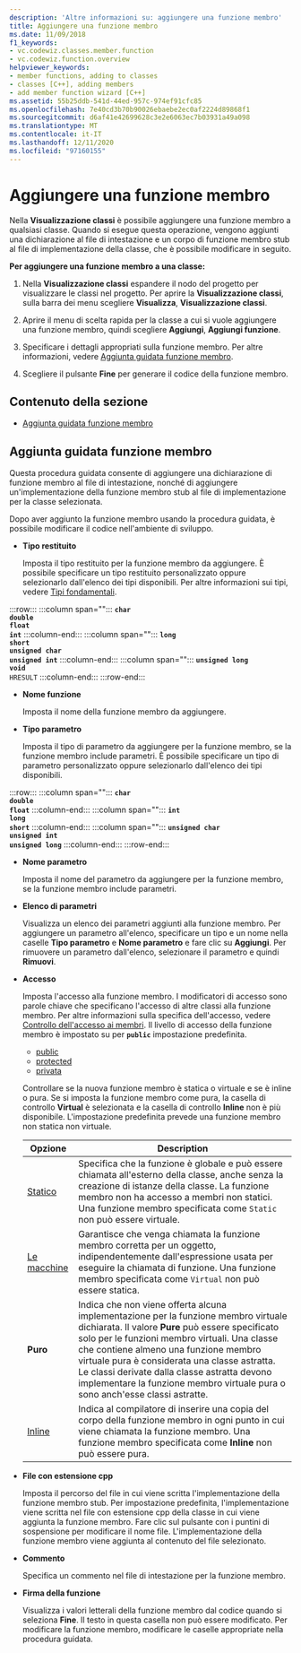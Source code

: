 ```yaml
---
description: 'Altre informazioni su: aggiungere una funzione membro'
title: Aggiungere una funzione membro
ms.date: 11/09/2018
f1_keywords:
- vc.codewiz.classes.member.function
- vc.codewiz.function.overview
helpviewer_keywords:
- member functions, adding to classes
- classes [C++], adding members
- add member function wizard [C++]
ms.assetid: 55b25ddb-541d-44ed-957c-974ef91cfc85
ms.openlocfilehash: 7e40cd3b70b90026ebaebe2ec0af2224d89868f1
ms.sourcegitcommit: d6af41e42699628c3e2e6063ec7b03931a49a098
ms.translationtype: MT
ms.contentlocale: it-IT
ms.lasthandoff: 12/11/2020
ms.locfileid: "97160155"
---
```

# <a name="add-a-member-function"></a>Aggiungere una funzione membro

Nella **Visualizzazione classi** è possibile aggiungere una funzione membro a qualsiasi classe. Quando si esegue questa operazione, vengono aggiunti una dichiarazione al file di intestazione e un corpo di funzione membro stub al file di implementazione della classe, che è possibile modificare in seguito.

**Per aggiungere una funzione membro a una classe:**

1. Nella **Visualizzazione classi** espandere il nodo del progetto per visualizzare le classi nel progetto. Per aprire la **Visualizzazione classi**, sulla barra dei menu scegliere **Visualizza**, **Visualizzazione classi**.

1. Aprire il menu di scelta rapida per la classe a cui si vuole aggiungere una funzione membro, quindi scegliere **Aggiungi**, **Aggiungi funzione**.

1. Specificare i dettagli appropriati sulla funzione membro. Per altre informazioni, vedere [Aggiunta guidata funzione membro](#add-member-function-wizard).

1. Scegliere il pulsante **Fine** per generare il codice della funzione membro.

## <a name="in-this-section"></a>Contenuto della sezione

- [Aggiunta guidata funzione membro](#add-member-function-wizard)

## <a name="add-member-function-wizard"></a>Aggiunta guidata funzione membro

Questa procedura guidata consente di aggiungere una dichiarazione di funzione membro al file di intestazione, nonché di aggiungere un'implementazione della funzione membro stub al file di implementazione per la classe selezionata.

Dopo aver aggiunto la funzione membro usando la procedura guidata, è possibile modificare il codice nell'ambiente di sviluppo.

- **Tipo restituito**

  Imposta il tipo restituito per la funzione membro da aggiungere. È possibile specificare un tipo restituito personalizzato oppure selezionarlo dall'elenco dei tipi disponibili. Per altre informazioni sui tipi, vedere [Tipi fondamentali](../cpp/fundamental-types-cpp.md).

:::row:::
   :::column span="":::
      **`char`**\
      **`double`**\
      **`float`**\
      **`int`**
   :::column-end:::
   :::column span="":::
      **`long`**\
      **`short`**\
      **`unsigned char`**\
      **`unsigned int`**
   :::column-end:::
   :::column span="":::
      **`unsigned long`**\
      **`void`**\
      `HRESULT`
   :::column-end:::
:::row-end:::

- **Nome funzione**

  Imposta il nome della funzione membro da aggiungere.

- **Tipo parametro**

  Imposta il tipo di parametro da aggiungere per la funzione membro, se la funzione membro include parametri. È possibile specificare un tipo di parametro personalizzato oppure selezionarlo dall'elenco dei tipi disponibili.

:::row:::
   :::column span="":::
      **`char`**\
      **`double`**\
      **`float`**
   :::column-end:::
   :::column span="":::
      **`int`**\
      **`long`**\
      **`short`**
   :::column-end:::
   :::column span="":::
      **`unsigned char`**\
      **`unsigned int`**\
      **`unsigned long`**
   :::column-end:::
:::row-end:::

- **Nome parametro**

  Imposta il nome del parametro da aggiungere per la funzione membro, se la funzione membro include parametri.

- **Elenco di parametri**

  Visualizza un elenco dei parametri aggiunti alla funzione membro. Per aggiungere un parametro all'elenco, specificare un tipo e un nome nella caselle **Tipo parametro** e **Nome parametro** e fare clic su **Aggiungi**. Per rimuovere un parametro dall'elenco, selezionare il parametro e quindi **Rimuovi**.

- **Accesso**

  Imposta l'accesso alla funzione membro. I modificatori di accesso sono parole chiave che specificano l'accesso di altre classi alla funzione membro. Per altre informazioni sulla specifica dell'accesso, vedere [Controllo dell'accesso ai membri](../cpp/member-access-control-cpp.md). Il livello di accesso della funzione membro è impostato su per **`public`** impostazione predefinita.

  - [public](../cpp/public-cpp.md)
  - [protected](../cpp/protected-cpp.md)
  - [privata](../cpp/private-cpp.md)

  Controllare se la nuova funzione membro è statica o virtuale e se è inline o pura. Se si imposta la funzione membro come pura, la casella di controllo **Virtual** è selezionata e la casella di controllo **Inline** non è più disponibile. L'impostazione predefinita prevede una funzione membro non statica non virtuale.

  | Opzione | Description |
  |--------|-------------|
  | [Statico](../cpp/storage-classes-cpp.md) |  Specifica che la funzione è globale e può essere chiamata all'esterno della classe, anche senza la creazione di istanze della classe. La funzione membro non ha accesso a membri non statici. Una funzione membro specificata come `Static` non può essere virtuale. |
  | [Le macchine](../cpp/virtual-cpp.md) | Garantisce che venga chiamata la funzione membro corretta per un oggetto, indipendentemente dall'espressione usata per eseguire la chiamata di funzione. Una funzione membro specificata come `Virtual` non può essere statica. |
  | **Puro** | Indica che non viene offerta alcuna implementazione per la funzione membro virtuale dichiarata. Il valore **Pure** può essere specificato solo per le funzioni membro virtuali. Una classe che contiene almeno una funzione membro virtuale pura è considerata una classe astratta. Le classi derivate dalla classe astratta devono implementare la funzione membro virtuale pura o sono anch'esse classi astratte. |
  | [Inline](../cpp/inline-functions-cpp.md) | Indica al compilatore di inserire una copia del corpo della funzione membro in ogni punto in cui viene chiamata la funzione membro. Una funzione membro specificata come **Inline** non può essere pura. |

- **File con estensione cpp**

  Imposta il percorso del file in cui viene scritta l'implementazione della funzione membro stub. Per impostazione predefinita, l'implementazione viene scritta nel file con estensione cpp della classe in cui viene aggiunta la funzione membro. Fare clic sul pulsante con i puntini di sospensione per modificare il nome file. L'implementazione della funzione membro viene aggiunta al contenuto del file selezionato.

- **Commento**

  Specifica un commento nel file di intestazione per la funzione membro.

- **Firma della funzione**

  Visualizza i valori letterali della funzione membro dal codice quando si seleziona **Fine**. Il testo in questa casella non può essere modificato. Per modificare la funzione membro, modificare le caselle appropriate nella procedura guidata.
